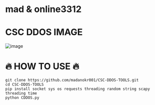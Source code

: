 # mad & online3312

# CSC DDOS IMAGE
![image](https://github.com/user-attachments/assets/0bc75fe6-b704-41ff-87bf-25afc8f7d7ac)

# 🔥 HOW TO USE 🔥
```
git clone https://github.com/madanokr001/CSC-DDOS-TOOLS.git
cd CSC-DDOS-TOOLS
pip install socket sys os requests threading random string scapy threading time
python CDDOS.py
```

